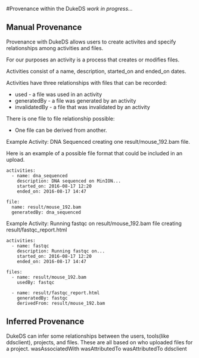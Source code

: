 #Provenance within the DukeDS 
_work in progress..._

## Manual Provenance
Provenance with DukeDS allows users to create activites and specify relationships among activities and files.

For our purposes an activity is a process that creates or modifies files.

Activities consist of a name, description, started_on and ended_on dates.

Activities have three relationships with files that can be recorded:
* used - a file was used in an activity
* generatedBy - a file was generated by an activity
* invalidatedBy - a file that was invalidated by an activity

There is one file to file relationship possible:
* One file can be derived from another.

Example Activity: DNA Sequenced creating one result/mouse_192.bam file.

Here is an example of a possible file format that could be included in an upload.
```
activities:
  - name: dna_sequenced
    description: DNA sequenced on MinION...
    started_on: 2016-08-17 12:20
    ended_on: 2016-08-17 14:47
    
file: 
  name: result/mouse_192.bam
  generatedBy: dna_sequenced
```

Example Activity: Running fastqc on result/mouse_192.bam file creating result/fastqc_report.html
```
activities:
  - name: fastqc
    description: Running fastqc on...
    started_on: 2016-08-17 12:20
    ended_on: 2016-08-17 14:47
    
files:
  - name: result/mouse_192.bam
    usedBy: fastqc
    
  - name: result/fastqc_report.html
    generatedBy: fastqc
    derivedFrom: result/mouse_192.bam
```

## Inferred Provenance
DukeDS can infer some relationships between the users, tools(like ddsclient), projects, and files.
These are all based on who uploaded files for a project.
<project> wasAssociatedWith <user>
<fileVersion> wasAttributedTo <user>
<fileVersion> wasAttributedTo ddsclient


